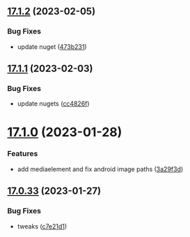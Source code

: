 ## [17.1.2](https://github.com/phandcock/GrampsView/compare/v17.1.1...v17.1.2) (2023-02-05)


### Bug Fixes

* update nuget ([473b231](https://github.com/phandcock/GrampsView/commit/473b231d8bd5a9c347f0d90cc6b0383f6fdc5deb))



## [17.1.1](https://github.com/phandcock/GrampsView/compare/v17.1.0...v17.1.1) (2023-02-03)


### Bug Fixes

* update nugets ([cc4826f](https://github.com/phandcock/GrampsView/commit/cc4826f6b051427a65190c8f783bd391b7a81259))



# [17.1.0](https://github.com/phandcock/GrampsView/compare/v17.0.33...v17.1.0) (2023-01-28)


### Features

* add mediaelement and fix android image paths ([3a29f3d](https://github.com/phandcock/GrampsView/commit/3a29f3d0b27d57f18eeb7a3e13f144fd22a2001e))



## [17.0.33](https://github.com/phandcock/GrampsView/compare/v17.0.32...v17.0.33) (2023-01-27)


### Bug Fixes

* tweaks ([c7e21d1](https://github.com/phandcock/GrampsView/commit/c7e21d17b813a01c202cd37810c9e50d1f3af2f9))



